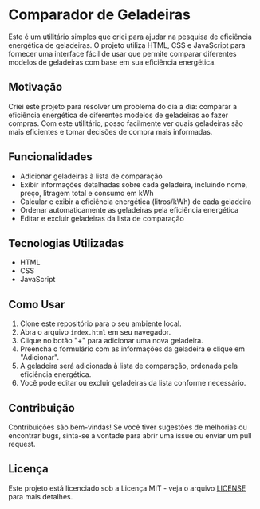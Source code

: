 # Comparador de Geladeiras

Este é um utilitário simples que criei para ajudar na pesquisa de eficiência energética de geladeiras. O projeto utiliza HTML, CSS e JavaScript para fornecer uma interface fácil de usar que permite comparar diferentes modelos de geladeiras com base em sua eficiência energética.

## Motivação

Criei este projeto para resolver um problema do dia a dia: comparar a eficiência energética de diferentes modelos de geladeiras ao fazer compras. Com este utilitário, posso facilmente ver quais geladeiras são mais eficientes e tomar decisões de compra mais informadas.

## Funcionalidades

- Adicionar geladeiras à lista de comparação
- Exibir informações detalhadas sobre cada geladeira, incluindo nome, preço, litragem total e consumo em kWh
- Calcular e exibir a eficiência energética (litros/kWh) de cada geladeira
- Ordenar automaticamente as geladeiras pela eficiência energética
- Editar e excluir geladeiras da lista de comparação

## Tecnologias Utilizadas

- HTML
- CSS
- JavaScript

## Como Usar

1. Clone este repositório para o seu ambiente local.
2. Abra o arquivo `index.html` em seu navegador.
3. Clique no botão "+" para adicionar uma nova geladeira.
4. Preencha o formulário com as informações da geladeira e clique em "Adicionar".
5. A geladeira será adicionada à lista de comparação, ordenada pela eficiência energética.
6. Você pode editar ou excluir geladeiras da lista conforme necessário.


## Contribuição

Contribuições são bem-vindas! Se você tiver sugestões de melhorias ou encontrar bugs, sinta-se à vontade para abrir uma issue ou enviar um pull request.

## Licença

Este projeto está licenciado sob a Licença MIT - veja o arquivo [LICENSE](https://github.com/WemmersonAlb/comparator/blob/main/MIT%20License.txt) para mais detalhes.

